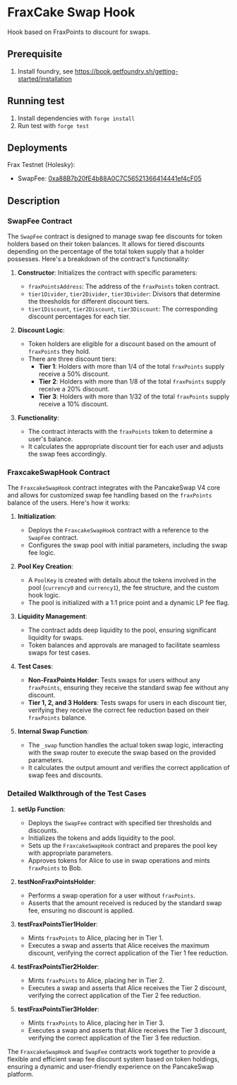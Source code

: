 # FraxCake Swap Hook

Hook based on FraxPoints to discount for swaps.

## Prerequisite

1. Install foundry, see https://book.getfoundry.sh/getting-started/installation

## Running test

1. Install dependencies with `forge install`
2. Run test with `forge test`

## Deployments

Frax Testnet (Holesky):
- SwapFee: [0xa88B7b20fE4b88A0C7C56521366414441ef4cF05](https://holesky.fraxscan.com/address/0xa88B7b20fE4b88A0C7C56521366414441ef4cF05)

## Description

### SwapFee Contract

The `SwapFee` contract is designed to manage swap fee discounts for token holders based on their token balances. It allows for tiered discounts depending on the percentage of the total token supply that a holder possesses. Here's a breakdown of the contract's functionality:

1. **Constructor**: Initializes the contract with specific parameters:
    - `fraxPointsAddress`: The address of the `fraxPoints` token contract.
    - `tier1Divider`, `tier2Divider`, `tier3Divider`: Divisors that determine the thresholds for different discount tiers.
    - `tier1Discount`, `tier2Discount`, `tier3Discount`: The corresponding discount percentages for each tier.

2. **Discount Logic**: 
    - Token holders are eligible for a discount based on the amount of `fraxPoints` they hold.
    - There are three discount tiers:
        - **Tier 1**: Holders with more than 1/4 of the total `fraxPoints` supply receive a 50% discount.
        - **Tier 2**: Holders with more than 1/8 of the total `fraxPoints` supply receive a 20% discount.
        - **Tier 3**: Holders with more than 1/32 of the total `fraxPoints` supply receive a 10% discount.

3. **Functionality**:
    - The contract interacts with the `fraxPoints` token to determine a user's balance.
    - It calculates the appropriate discount tier for each user and adjusts the swap fees accordingly.

### FraxcakeSwapHook Contract

The `FraxcakeSwapHook` contract integrates with the PancakeSwap V4 core and allows for customized swap fee handling based on the `fraxPoints` balance of the users. Here's how it works:

1. **Initialization**:
    - Deploys the `FraxcakeSwapHook` contract with a reference to the `SwapFee` contract.
    - Configures the swap pool with initial parameters, including the swap fee logic.

2. **Pool Key Creation**:
    - A `PoolKey` is created with details about the tokens involved in the pool (`currency0` and `currency1`), the fee structure, and the custom hook logic.
    - The pool is initialized with a 1:1 price point and a dynamic LP fee flag.

3. **Liquidity Management**:
    - The contract adds deep liquidity to the pool, ensuring significant liquidity for swaps.
    - Token balances and approvals are managed to facilitate seamless swaps for test cases.

4. **Test Cases**:
    - **Non-FraxPoints Holder**: Tests swaps for users without any `fraxPoints`, ensuring they receive the standard swap fee without any discount.
    - **Tier 1, 2, and 3 Holders**: Tests swaps for users in each discount tier, verifying they receive the correct fee reduction based on their `fraxPoints` balance.

5. **Internal Swap Function**:
    - The `_swap` function handles the actual token swap logic, interacting with the swap router to execute the swap based on the provided parameters.
    - It calculates the output amount and verifies the correct application of swap fees and discounts.

### Detailed Walkthrough of the Test Cases

1. **setUp Function**:
    - Deploys the `SwapFee` contract with specified tier thresholds and discounts.
    - Initializes the tokens and adds liquidity to the pool.
    - Sets up the `FraxcakeSwapHook` contract and prepares the pool key with appropriate parameters.
    - Approves tokens for Alice to use in swap operations and mints `fraxPoints` to Bob.

2. **testNonFraxPointsHolder**:
    - Performs a swap operation for a user without `fraxPoints`.
    - Asserts that the amount received is reduced by the standard swap fee, ensuring no discount is applied.

3. **testFraxPointsTier1Holder**:
    - Mints `fraxPoints` to Alice, placing her in Tier 1.
    - Executes a swap and asserts that Alice receives the maximum discount, verifying the correct application of the Tier 1 fee reduction.

4. **testFraxPointsTier2Holder**:
    - Mints `fraxPoints` to Alice, placing her in Tier 2.
    - Executes a swap and asserts that Alice receives the Tier 2 discount, verifying the correct application of the Tier 2 fee reduction.

5. **testFraxPointsTier3Holder**:
    - Mints `fraxPoints` to Alice, placing her in Tier 3.
    - Executes a swap and asserts that Alice receives the Tier 3 discount, verifying the correct application of the Tier 3 fee reduction.

The `FraxcakeSwapHook` and `SwapFee` contracts work together to provide a flexible and efficient swap fee discount system based on token holdings, ensuring a dynamic and user-friendly experience on the PancakeSwap platform.
